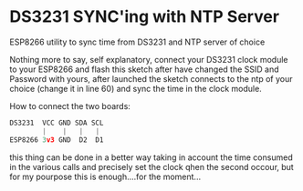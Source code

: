 # DS3231 SYNC'ing with NTP Server
ESP8266 utility to sync time from DS3231 and NTP server of choice

Nothing more to say, self explanatory, connect your DS3231 clock module to your ESP8266 and flash this sketch after have changed 
the SSID and Password with yours, after launched the sketch connects to the ntp of your choice (change it in line 60) and sync 
the time in the clock module.

How to connect the two boards:


```javascript
DS3231  VCC GND SDA SCL
        |    |   |   |
ESP8266 3v3 GND  D2  D1
```

this thing can be done in a better way taking in account the time consumed in the various calls and precisely set the clock qhen the second occour, but for my pourpose this is enough....for the moment...
